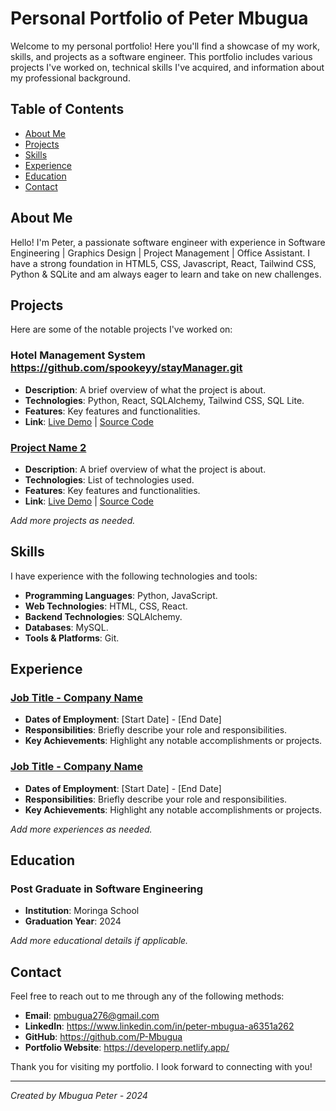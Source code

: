 # Personal Portfolio of Peter Mbugua

Welcome to my personal portfolio! Here you'll find a showcase of my work, skills, and projects as a software engineer. This portfolio includes various projects I've worked on, technical skills I've acquired, and information about my professional background.

## Table of Contents

- [About Me](#about-me)
- [Projects](#projects)
- [Skills](#skills)
- [Experience](#experience)
- [Education](#education)
- [Contact](#contact)

## About Me

Hello! I'm Peter, a passionate software engineer with experience in Software Engineering | Graphics Design | Project Management | Office Assistant. I have a strong foundation in HTML5, CSS, Javascript, React, Tailwind CSS, Python & SQLite and am always eager to learn and take on new challenges.

## Projects

Here are some of the notable projects I've worked on:

### Hotel Management System https://github.com/spookeyy/stayManager.git
* **Description**: A brief overview of what the project is about.
* **Technologies**: Python, React, SQLAlchemy, Tailwind CSS, SQL Lite.
* **Features**: Key features and functionalities.
* **Link**: [Live Demo](link-to-demo) | [Source Code](link-to-source-code)

### [Project Name 2](link-to-project)
* **Description**: A brief overview of what the project is about.
* **Technologies**: List of technologies used.
* **Features**: Key features and functionalities.
* **Link**: [Live Demo](link-to-demo) | [Source Code](link-to-source-code)

*Add more projects as needed.*

## Skills

I have experience with the following technologies and tools:

- **Programming Languages**: Python, JavaScript.
- **Web Technologies**:  HTML, CSS, React.
- **Backend Technologies**: SQLAlchemy.
- **Databases**: MySQL.
- **Tools & Platforms**:  Git.

## Experience

### [Job Title - Company Name](link-to-company)
* **Dates of Employment**: [Start Date] - [End Date]
* **Responsibilities**: Briefly describe your role and responsibilities.
* **Key Achievements**: Highlight any notable accomplishments or projects.

### [Job Title - Company Name](link-to-company)
* **Dates of Employment**: [Start Date] - [End Date]
* **Responsibilities**: Briefly describe your role and responsibilities.
* **Key Achievements**: Highlight any notable accomplishments or projects.

*Add more experiences as needed.*

## Education

### Post Graduate in Software Engineering
* **Institution**: Moringa School
* **Graduation Year**: 2024

*Add more educational details if applicable.*

## Contact

Feel free to reach out to me through any of the following methods:

- **Email**: pmbugua276@gmail.com
- **LinkedIn**: https://www.linkedin.com/in/peter-mbugua-a6351a262
- **GitHub**: https://github.com/P-Mbugua
- **Portfolio Website**: https://developerp.netlify.app/

Thank you for visiting my portfolio. I look forward to connecting with you!

---

*Created by Mbugua Peter - 2024*

